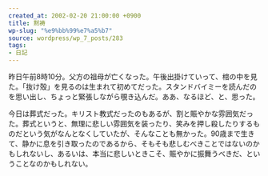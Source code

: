 ```yaml
---
created_at: 2002-02-20 21:00:00 +0900
title: 黙祷
wp-slug: "%e9%bb%99%e7%a5%b7"
source: wordpress/wp_7_posts/283
tags:
- 日記
---
```


昨日午前8時10分。父方の祖母が亡くなった。午後出掛けていって、棺の中を見た。「抜け殻」を見るのは生まれて初めてだった。スタンドバイミーを読んだのを思い出し、ちょっと緊張しながら覗き込んだ。ああ、なるほど、と、思った。

今日は葬式だった。キリスト教式だったのもあるが、割と賑やかな雰囲気だった。葬式というと、無理に悲しい雰囲気を装ったり、笑みを押し殺したりするものだという気がなんとなくしていたが、そんなことも無かった。90歳まで生きて、静かに息を引き取ったのであるから、そもそも悲しむべきことではないのかもしれないし、あるいは、本当に悲しいときこそ、賑やかに振舞うべきだ、ということなのかもしれない。
